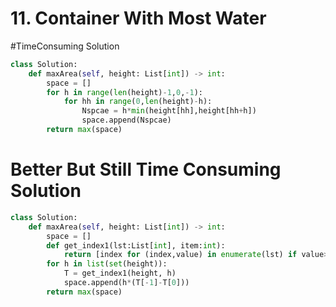 # 11. Container With Most Water
#TimeConsuming Solution
``` python
class Solution:
    def maxArea(self, height: List[int]) -> int:
        space = []
        for h in range(len(height)-1,0,-1):
            for hh in range(0,len(height)-h):
                Nspcae = h*min(height[hh],height[hh+h])
                space.append(Nspcae)
        return max(space)
```
# Better But Still Time Consuming Solution
``` python
class Solution:
    def maxArea(self, height: List[int]) -> int:
        space = []
        def get_index1(lst:List[int], item:int):
            return [index for (index,value) in enumerate(lst) if value>=item]
        for h in list(set(height)):
            T = get_index1(height, h)
            space.append(h*(T[-1]-T[0]))
        return max(space)
```
